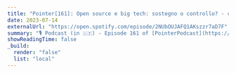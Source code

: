 ```yaml
---
title: "Pointer[161]: Open source e big tech: sostegno o controllo? - con Luca Palmieri , Vincenzo Palazzo e Lorenzo Sciandra"
date: 2023-07-14
externalUrl: "https://open.spotify.com/episode/2NUbOUJAFQ1AKszzr7aD7F"
summary: "🎙 Podcast (in 🇮🇹) - Episode 161 of [PointerPodcast](https://open.spotify.com/show/3XmDzcZv4rCIx1VpWrbrkh)"
showReadingTime: false
_build:
  render: "false"
  list: "local"
---
```

